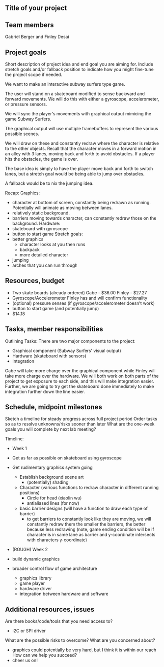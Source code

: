 ## Title of your project

## Team members
Gabriel Berger and Finley Desai

## Project goals
Short description of project idea and end goal you are aiming for.
Include stretch goals and/or fallback position to indicate how you 
might fine-tune the project scope if needed.

We want to make an interactive subway surfers type game.

The user will stand on a skateboard modified to sense backward and forward movements.
We will do this with either a gyroscope, accelerometer, or pressure sensors.

We will sync the player's movements with graphical output mimicing the game Subway Surfers.

The graphical output will use multiple framebuffers to represent the various possible scenes.

We will draw on these and constantly redraw where the character is relative to the other objects.
Recall that the character moves in a forward motion in an alley with 3 lanes, moving back and forth
to avoid obstacles. If a player hits the obstacles, the game is over.

The base idea is simply to have the player move back and forth to switch lanes, but a stretch goal
would be being able to jump over obstacles.

A fallback would be to nix the jumping idea.

Recap:
Graphics:
- character at bottom of screen, constantly being redrawn as running. Potentially will animate as moving between lanes.
- relatively static background.
- barriers moving towards character, can constantly redraw those on the background.
Hardware:
- skateboard with gyroscope
- button to start game
Stretch goals:
- better graphics
   - character looks at you then runs
   - backpack
   - more detailed character
- jumping
- arches that you can run through

## Resources, budget
- Two skate boards (already ordered)
Gabe - $36.00
Finley - $27.27
- Gyroscope/Accelerometer
Finley has and will confirm functionality
- (optional) pressure senses (if gyroscope/accelerometer doesn't work)
- button to start game (and potentially jump)
- $14.18
## Tasks, member responsibilities
Outlining Tasks:
There are two major components to the project:
- Graphical component (Subway Surfers' visual output)
- Hardware (skateboard with sensors)
- Integration

Gabe will take more charge over the graphical component while Finley will take more charge
over the hardware. We will both work on both parts of the project to get exposure to each
side, and this will make integration easier. Further, we are going to try get the skateboard
done immediately to make integration further down the line easier.

## Schedule, midpoint milestones
Sketch a timeline for steady progress across full project period
Order tasks so as to resolve unknowns/risks sooner than later
What are the one-week goals you will complete by next lab meeting?

Timeline:
- Week 1
- Get as far as possible on skateboard using gyroscope
- Get rudimentary graphics system going
   - Establish background scene art
      - (potentially) shading
   - Character (various functions to redraw character in different running positions)
      - Circle for head (xiaolin wu)
      - antialiased lines (for now)
   - basic barrier designs (will have a function to draw each type of barrier)
      - to get barriers to constantly look like they are moving, we will constantly redraw them
        the smaller the barriers, the better because less redrawing (note, game ending condition
        will be if character is in same lane as barrier and y-coordinate intersects with characters
        y-coordinate)

- (ROUGH) Week 2
- build dynamic graphics
- broader control flow of game architecture
   - graphics library
   - game player
   - hardware driver
   - integration between hardware and software
## Additional resources, issues
Are there books/code/tools that you need access to?
- I2C or SPI driver

What are the possible risks to overcome? What are you concerned about? 
- graphics could potentially be very hard, but I think it is within our reach
How can we help you succeed?
- cheer us on!
